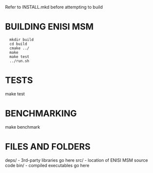 Refer to INSTALL.mkd before attempting to build

# BUILDING ENISI MSM

```
  mkdir build
  cd build
  cmake ../
  make
  make test
  ../run.sh
```

# TESTS

  make test

# BENCHMARKING

  make benchmark

# FILES AND FOLDERS
deps/ - 3rd-party libraries go here
src/  - location of ENISI MSM source code
bin/  - compiled executables go here
